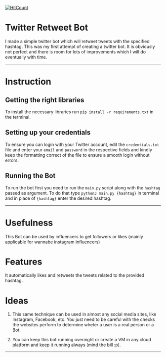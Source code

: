 
[![HitCount](http://hits.dwyl.io/debdutgoswami/twitter-retweet-bot.svg)](http://hits.dwyl.io/debdutgoswami/twitter-retweet-bot)

# Twitter Retweet Bot </br>

I made a simple twitter bot which will retweet tweets with the specified hashtag. This was my first attempt of creating a twitter bot. It is obviously not perfect and there is room for lots of improvements which I will do eventually with time.</br>

---

# Instruction

## Getting the right libraries

To install the necessary libraries run ```pip install -r requirements.txt``` in the terminal.</br>

## Setting up your credentials

To ensure you can login with your Twitter account, edit the ```credentials.txt``` file and enter your ```email``` and ```password``` in the respective fields and kindly keep the formatting correct of the file to ensure a smooth login without errors.

## Running the Bot

To run the bot first you need to run the ```main.py``` script along with the `hashtag` passed as argument. To do that type ```python3 main.py {hashtag}``` in terminal and in place of ```{hashtag}``` enter the desired hashtag. </br>

---

# Usefulness

This Bot can be used by influencers to get followers or likes (mainly applicable for wannabe instagram influencers)</br>

# Features

It automatically likes and retweets the tweets related to the provided hashtag.</br>

# Ideas

1. This same technique can be used in almost any social media sites, like Instagram, Facebook, etc. You just need to be careful with the checks the websites perform to determine wheter a user is a real person or a Bot.</br>

2. You can keep this bot running overnight or create a VM in any cloud platform and keep it running always (mind the bill :p). </br>

---
